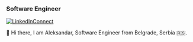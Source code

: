 ### Software Engineer


[![LinkedInConnect](https://img.shields.io/badge/%20-Connect-black?color=14171A&labelColor=212121&logo=linkedin&logoColor=ffcc80)][linkedin]

👋 Hi there, I am Aleksandar, Software Engineer from Belgrade, Serbia 🇷🇸.

[linkedin]: https://www.linkedin.com/in/milicevica/
